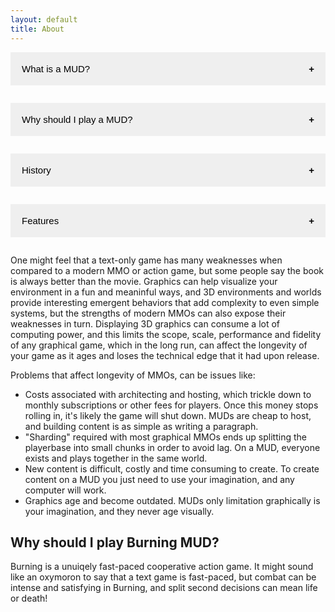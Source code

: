 ```yaml
---
layout: default
title: About
---
```

<head>
<meta name="viewport" content="width=device-width, initial-scale=1">
<style>
.collapsible {
  cursor: pointer;
  padding: 18px;
  width: 100%;
  border: none;
  text-align: left;
  outline: none;
  font-size: 15px;
}
.active, .collapsible:hover {
  background-color: #555;
}
.collapsible:after {
  content: '\002B';
  font-weight: bold;
  float: right;
  margin-left: 5px;
}
.active:after {
  content: "\2212";
}
.content {
  padding: 0 18px;
  max-height: 0;
  overflow: hidden;
  transition: max-height 0.2s ease-out;
  }
</style>
</head>
<body>

<button class="collapsible">What is a MUD?</button>
<div class="content">
  <p>A MUD is a Multi-User Dungeon, as it was originally coined. It is generally considered an open-world online game with other players that is text-based, or an MMO. A MUD is really just a text MMO? Yes, and many players are already familiar with this term, although when MUDs released, this was not yet a term. The MMO genre started its life in the form of MUDs, and there were very many MUDs based on open source codebasese like Diku, Smaug, RoM, CircleMUD, and many others.</p>
</div>

<button class="collapsible">Why should I play a MUD?</button>
<div class="content">
  <p>We all like to have a game that we can play anytime, and not worry that it might be gone tomorrow or bought by a larger company and totally changed out from under us. It's nice to not have a paid subscription fee. It's nice to know that regardless of how long it has been since you played, your characters are still saved and waiting for you.</p>
</div>


<button class="collapsible">History</button>
<div class="content">
    <p>Burning MUD was opened in its current form by Lorgalis, Alxar and Andraax, after an extended downtime from the first iteration of Burning MUD. Lorgalis had played Burning MUD since around 1990, and the game shut down around 1994. After entirely rebuilding the game, it was reopened publicly on the first of January, 1996.</p>
</div>

<button class="collapsible">Features</button>
<div class="content">
    <p>Burning MUD has a unique multi-classing system where you select a second class after gaining mastery over the first class. Your character becomes a mix of the two classes, allowing interesting combinations of powerful abilities. Pick opposites like the Mage/Fighter to have a broad range of abilities, or narrow your focus instead and choose Mage/Mage to gain highly specialized spells and skills. There are over 64 different combinations, including classics such as the Fighter, Priest, Mage, and Rogue, as well as more exotic options Warlock, Nightblade, Animist, and Templar. Nearly any combination of two classes is possible, while the first class will weigh more heavily in defining your character.</p>
    <p>Burning MUD is a heavily modified Diku codebase with a mostly original medieval fantasy world that brings a unique flavor to the genre of text-based MMO games. Burning contains a massive planet spanning two continents separated by a deep ocean, and lurking beneath the bustling surface of the planet's crust lies an extensive expanse of procedurally generated underground caverns, called the Well.</p>
    <p>The Well, an expansive underground cave system, leading 20 levels deep with thousands of rooms, reaveals countless mythical creatures and deadly environmental traps as one ventures deeper underground. Each day, the caverns are reshaped by these environmental forces such as lava flows, bringing surprises and unending threats to the intrepid adventurers who dare to explore the perilous depths. But risk is not without reward, for one will find that the creatures are imbued with the magic of these baffling caverns, leaving behind fragments of elemental energy that grant unimaginable powers of an eternal and ancient race.</p>
</div>

<script>
var coll = document.getElementsByClassName("collapsible");
var i;

for (i = 0; i < coll.length; i++) {
  coll[i].addEventListener("click", function() {
    this.classList.toggle("active");
    var content = this.nextElementSibling;
    if (content.style.maxHeight){
      content.style.maxHeight = null;
    } else {
      content.style.maxHeight = content.scrollHeight + "px";
    } 
  });
}
</script>

</body>





One might feel that a text-only game has many weaknesses when compared to a modern MMO or action game, but some people say the book is always better than the movie. Graphics can help visualize your environment in a fun and meaninful ways, and 3D environments and worlds provide interesting emergent behaviors that add complexity to even simple systems, but the strengths of modern MMOs can also expose their weaknesses in turn. Displaying 3D graphics can consume a lot of computing power, and this limits the scope, scale, performance and fidelity of any graphical game, which in the long run, can affect the longevity of your game as it ages and loses the technical edge that it had upon release.

Problems that affect longevity of MMOs, can be issues like:
* Costs associated with architecting and hosting, which trickle down to monthly subscriptions or other fees for players. Once this money stops rolling in, it's likely the game will shut down. MUDs are cheap to host, and building content is as simple as writing a paragraph.
* "Sharding" required with most graphical MMOs ends up splitting the playerbase into small chunks in order to avoid lag. On a MUD, everyone exists and plays together in the same world.
* New content is difficult, costly and time consuming to create. To create content on a MUD you just need to use your imagination, and any computer will work.
* Graphics age and become outdated. MUDs only limitation graphically is your imagination, and they never age visually.

## Why should I play Burning MUD?

Burning is a unuiqely fast-paced cooperative action game. It might sound like an oxymoron to say that a text game is fast-paced, but combat can be intense and satisfying in Burning, and split second decisions can mean life or death!
